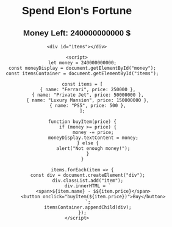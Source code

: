 <!DOCTYPE html>
<html lang="en">
<head>
    <meta charset="UTF-8">
    <meta name="viewport" content="width=device-width, initial-scale=1.0">
    <title>Spend Elon's Fortune</title>
    <style>
        body {
            font-family: Arial, sans-serif;
            text-align: center;
        }
        .item {
            display: flex;
            justify-content: space-between;
            width: 300px;
            margin: 10px auto;
            padding: 10px;
            border: 1px solid black;
            border-radius: 5px;
        }
        button {
            background-color: green;
            color: white;
            border: none;
            padding: 5px 10px;
            cursor: pointer;
        }
    </style>
</head>
<body>
    <h1>Spend Elon's Fortune</h1>
    <h2>Money Left: <span id="money">240000000000</span> $</h2>
    
    <div id="items"></div>
    
    <script>
        let money = 240000000000;
        const moneyDisplay = document.getElementById("money");
        const itemsContainer = document.getElementById("items");

        const items = [
            { name: "Ferrari", price: 250000 },
            { name: "Private Jet", price: 50000000 },
            { name: "Luxury Mansion", price: 150000000 },
            { name: "PS5", price: 500 },
        ];

        function buyItem(price) {
            if (money >= price) {
                money -= price;
                moneyDisplay.textContent = money;
            } else {
                alert("Not enough money!");
            }
        }

        items.forEach(item => {
            const div = document.createElement("div");
            div.classList.add("item");
            div.innerHTML = `
                <span>${item.name} - $${item.price}</span>
                <button onclick="buyItem(${item.price})">Buy</button>
            `;
            itemsContainer.appendChild(div);
        });
    </script>
</body>
</html>
